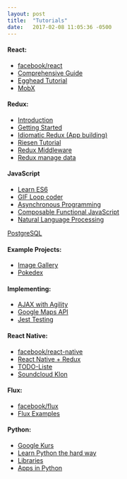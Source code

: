 ```yaml
--- 
layout: post 
title:  "Tutorials" 
date:   2017-02-08 11:05:36 -0500  
---
```


<div>
<h4>React:</h4>
<ul>
  <li><a href='https://facebook.github.io/react/' target="_blank">facebook/react</a></li>
  <li><a href='https://tylermcginnis.com/reactjs-tutorial-a-comprehensive-guide-to-building-apps-with-react/' target="_blank">Comprehensive Guide</a></li>
  <li><a href='https://egghead.io/courses/react-fundamentals' target="_blank">Egghead Tutorial</a></li>
  <li><a href='https://egghead.io/courses/manage-complex-state-in-react-apps-with-mobx' target="_blank">MobX</a></li>
</ul>
</div>

<div>
<h4>Redux:</h4>
<ul>
  <li><a href='http://redux.js.org/docs/introduction/Motivation.html' target="_blank">Introduction</a></li>
  
  <li><a href='https://egghead.io/courses/getting-started-with-redux' target="_blank">Getting Started</a></li>
  
  <li><a href='https://egghead.io/courses/building-react-applications-with-idiomatic-redux' target="_blank">Idiomatic Redux (App building)</a></li>

  <li><a href='http://teropa.info/blog/2015/09/10/full-stack-redux-tutorial.html' target="_blank">Riesen Tutorial</a></li>

  <li><a href='https://www.codementor.io/vkarpov/beginner-s-guide-to-redux-middleware-du107uyud' target="_blank">Redux Middleware</a></li>

  <li><a href='https://www.codementor.io/vijayst/react-app-with-redux-to-manage-data-flows-du10884g9' target="_blank">Redux manage data</a></li>
</ul>
</div>

<div>
<h4>JavaScript</h4>
<ul>
  <li><a href='https://egghead.io/courses/learn-es6-ecmascript-2015' target="_blank">Learn ES6</a></li>
  <li><a href='https://egghead.io/courses/gif-loop-coder-for-creating-animation' target="_blank">GIF Loop coder</a></li>
  <li><a href='https://egghead.io/courses/mastering-asynchronous-programming-the-end-of-the-loop' target="_blank">Asynchronous Programming</a></li>
  <li><a href='https://egghead.io/courses/professor-frisby-introduces-composable-functional-javascript' target="_blank">Composable Functional JavaScript</a></li>
  <li><a href='https://egghead.io/courses/natural-language-processing-in-javascript-with-natural' target="_blank">Natural Language Processing</a></li>
</ul>
<p><a href='https://egghead.io/courses/get-started-with-postgresql' target="_blank">PostgreSQL </a></p>
</div>

<div>
<h4>Example Projects:</h4>
<ul>
  <li><a href='https://www.codementor.io/christiannwamba/build-a-react-image-gallery-with-cloudinary-xh1cekno3' target="_blank">Image Gallery</a></li>

  <li><a href='https://www.codementor.io/bhargavponnapalli/building-a-pokedex-with-react-1-gdxwr8wee' target="_blank">Pokedex</a></li>
</ul>
</div>

<div>
<h4>Implementing:</h4>
<ul>
  <li><a href='https://www.codementor.io/rowland/handling-ajax-in-your-react-application-with-agility-0-du10866vz' target="_blank">AJAX with Agility</a></li>

  <li><a href='https://www.codementor.io/thomastuts/integrate-google-maps-api-react-refs-du10842zd' target="_blank">Google Maps API</a></li>

  <li><a href='https://www.codementor.io/pkodmad/dom-testing-react-application-jest-k4ll4f8sd' target="_blank">Jest Testing</a></li>
</ul>
</div>

<div>
<h4>React Native:</h4>
<ul>
  <li><a href='http://facebook.github.io/react-native/' target="_blank">facebook/react-native</a></li>

  <li><a href='http://www.reactnative.com/getting-started-with-react-native-and-redux/' target="_blank">React Native + Redux</a></li>

  <li><a href='http://blog.thebakery.io/todomvc-with-react-native-and-redux/' target="_blank">TODO-Liste</a></li>

  <li><a href='https://wiredcraft.com/blog/native-soundcloud-android-app/' target="_blank">Soundcloud Klon</a></li>
</ul>
</div>

<div>
<h4>Flux:</h4>
<ul>
  <li><a href='https://facebook.github.io/flux/' target="_blank">facebook/flux</a></li>

  <li><a href='https://github.com/facebook/flux/tree/master/examples' target="_blank">Flux Examples</a></li>
</ul>  
</div>

<div>
<h4>Python:</h4>
<ul>
  <li><a href='https://developers.google.com/edu/python/' target="_blank">Google Kurs</a></li>
  <li><a href='https://learnpythonthehardway.org/book/' target="_blank">Learn Python the hard way</a></li>
  <li><a href='https://learnpythonthehardway.org/book/next.html' target="_blank">Libraries</a></li>
  <li><a href='https://de.udacity.com/course/developing-scalable-apps-in-python--ud858/' target="_blank">Apps in Python</a></li>
</ul>
</div>
